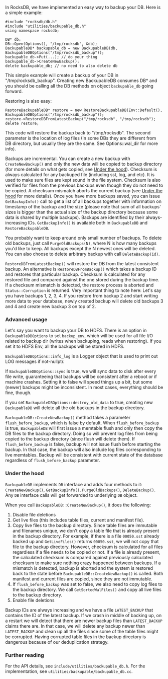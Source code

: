 In RocksDB, we have implemented an easy way to backup your DB. Here is a simple example:
 
    #include "rocksdb/db.h"
    #include "utilities/backupable_db.h"
    using namespace rocksdb;

    DB* db;
    DB::Open(Options(), "/tmp/rocksdb", &db);
    BackupableDB* backupable_db = new BackupableDB(db, BackupableDBOptions("/tmp/rocksdb_backup"));
    backupable_db->Put(...); // do your thing 
    backupable_db->CreateNewBackup();
    delete backupable_db; // no need to also delete db
  
This simple example will create a backup of your DB in "/tmp/rocksdb_backup". Creating new BackupableDB consumes DB* and you should be calling all the DB methods on object `backupable_db` going forward.

Restoring is also easy:

    RestoreBackupableDB* restore = new RestoreBackupableDB(Env::Default(), BackupableDBOptions("/tmp/rocksdb_backup"));
    restore->RestoreDBFromLatestBackup("/tmp/rocksdb", "/tmp/rocksdb");
    delete restore;

This code will restore the backup back to "/tmp/rocksdb". The second parameter is the location of log files (In some DBs they are different from DB directory, but usually they are the same. See Options::wal_dir for more info).

Backups are incremental. You can create a new backup with `CreateNewBackup()` and only the new data will be copied to backup directory (for more details on what gets copied, see [Under the hood](https://github.com/facebook/rocksdb/wiki/How-to-backup-RocksDB%3F#under-the-hood)). Checksum is always calculated for any backuped file (including sst, log, and etc). It is used to make sure files are kept sound in the file system. Checksum is also verified for files from the previous backups even though they do not need to be copied. A checksum mismatch aborts the current backup (see [Under the hood](https://github.com/facebook/rocksdb/wiki/How-to-backup-RocksDB%3F#under-the-hood) for more details). Once you have more backups saved, you can issue `GetBackupInfo()` call to get a list of all backups together with information on timestamp of the backup and the size (please note that sum of all backups' sizes is bigger than the actual size of the backup directory because some data is shared by multiple backups). Backups are identified by their always-increasing IDs. `GetBackupInfo()` is available both in `BackupableDB` and `RestoreBackupableDB`.

You probably want to keep around only small number of backups. To delete old backups, just call `PurgeOldBackups(N)`, where N is how many backups you'd like to keep. All backups except the N newest ones will be deleted. You can also choose to delete arbitrary backup with call `DeleteBackup(id)`.

`RestoreDBFromLatestBackup()` will restore the DB from the latest consistent backup. An alternative is `RestoreDBFromBackup()` which takes a backup ID and restores that particular backup. Checksum is calculated for any restored file and compared against the one stored during the backup time. If a checksum mismatch is detected, the restore process is aborted and `Status::Corruption` is returned. Very important thing to note here: Let's say you have backups 1, 2, 3, 4. If you restore from backup 2 and start writing more data to your database, newly created backup will delete old backups 3 and 4 and create new backup 3 on top of 2. 

### Advanced usage
Let's say you want to backup your DB to HDFS. There is an option in `BackupableDBOptions` to set `backup_env`, which will be used for all file I/O related to backup dir (writes when backuping, reads when restoring). If you set it to HDFS Env, all the backups will be stored in HDFS.

`BackupableDBOptions::info_log` is a Logger object that is used to print out LOG messages if not-nullptr.

If `BackupableDBOptions::sync` is true, we will sync data to disk after every file write, guaranteeing that backups will be consistent after a reboot or if machine crashes. Setting it to false will speed things up a bit, but some (newer) backups might be inconsistent. In most cases, everything should be fine, though.

If you set `BackupableDBOptions::destroy_old_data` to true, creating new `BackupableDB` will delete all the old backups in the backup directory.

`BackupableDB::CreateNewBackup()` method takes a parameter `flush_before_backup`, which is false by default. When `flush_before_backup` is true, `BackupableDB` will first issue a memtable flush and only then copy the DB files to the backup directory. Doing so will prevent log files from being copied to the backup directory (since flush will delete them). If `flush_before_backup` is false, backup will not issue flush before starting the backup. In that case, the backup will also include log files corresponding to live memtables. Backup will be consistent with current state of the database regardless of `flush_before_backup` parameter.

### Under the hood
`BackupableDB` implements `DB` interface and adds four methods to it: `CreateNewBackup()`, `GetBackupInfo()`, `PurgeOldBackups()`, `DeleteBackup()`. Any `DB` interface calls will get forwarded to underlying `DB` object.

When you call `BackupableDB::CreateNewBackup()`, it does the following:

1. Disable file deletions
2. Get live files (this includes table files, current and manifest file).
3. Copy live files to the backup directory. Since table files are immutable and filenames unique, we don't copy a table file that is already present in the backup directory. For example, if there is a file `00050.sst` already backed up and `GetLiveFiles()` returns `00050.sst`, we will not copy that file to the backup directory. However, checksum is calculated for all files regardless if a file needs to be copied or not. If a file is already present, the calculated checksum is compared against previously calculated checksum to make sure nothing crazy happened between backups. If a mismatch is detected, backup is aborted and the system is restored back to the state before `BackupableDB::CreateNewBackup()` is called. Both manifest and current files are copied, since they are not immutable.
4. If `flush_before_backup` was set to false, we also need to copy log files to the backup directory. We call `GetSortedWalFiles()` and copy all live files to the backup directory.
5. Enable file deletions

Backup IDs are always increasing and we have a file `LATEST_BACKUP` that contains the ID of the latest backup. If we crash in middle of backing up, on a restart we will detect that there are newer backup files than `LATEST_BACKUP` claims there are. In that case, we will delete any backup newer than `LATEST_BACKUP` and clean up all the files since some of the table files might be corrupted. Having corrupted table files in the backup directory is dangerous because of our deduplication strategy.

### Further reading
For the API details, see `include/utilities/backupable_db.h`. For the implementation, see `utilities/backupable/backupable_db.cc`.